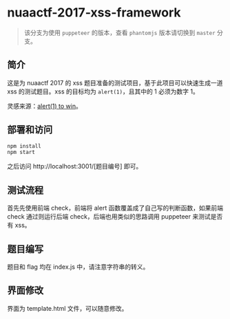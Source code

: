 # nuaactf-2017-xss-framework

> 该分支为使用 `puppeteer` 的版本，查看 `phantomjs` 版本请切换到 `master` 分支。

## 简介

这是为 nuaactf 2017 的 xss 题目准备的测试项目，基于此项目可以快速生成一道 xss 的测试题目。xss 的目标均为 `alert(1)`，且其中的 1 必须为数字 1。

灵感来源：[alert(1) to win](https://alf.nu/alert1)。

## 部署和访问

```bash
npm install
npm start
```

之后访问 http://localhost:3001/[题目编号] 即可。

## 测试流程

首先先使用前端 check，前端将 alert 函数覆盖成了自己写的判断函数，如果前端 check 通过则运行后端 check，后端也用类似的思路调用 puppeteer 来测试是否有 xss。

## 题目编写

题目和 flag 均在 index.js 中，请注意字符串的转义。

## 界面修改

界面为 template.html 文件，可以随意修改。
